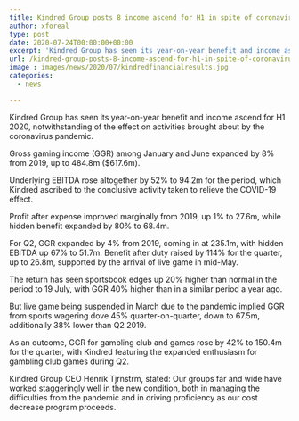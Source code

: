 ```yaml
---
title: Kindred Group posts 8 income ascend for H1 in spite of coronavirus impact
author: xforeal 
type: post
date: 2020-07-24T00:00:00+00:00
excerpt: 'Kindred Group has seen its year-on-year benefit and income ascend for H1 2020, in spite of the effect on tasks brought about by the coronavirus pandemic '
url: /kindred-group-posts-8-income-ascend-for-h1-in-spite-of-coronavirus-impact/
image : images/news/2020/07/kindredfinancialresults.jpg
categories:
  - news

---
```

Kindred Group has seen its year-on-year benefit and income ascend for H1 2020, notwithstanding of the effect on activities brought about by the coronavirus pandemic. 

Gross gaming income (GGR) among January and June expanded by 8&percnt; from 2019, up to 484.8m ($617.6m). 

Underlying EBITDA rose altogether by 52&percnt; to 94.2m for the period, which Kindred ascribed to the conclusive activity taken to relieve the COVID-19 effect. 

Profit after expense improved marginally from 2019, up 1&percnt; to 27.6m, while hidden benefit expanded by 80&percnt; to 68.4m. 

For Q2, GGR expanded by 4&percnt; from 2019, coming in at 235.1m, with hidden EBITDA up 67&percnt; to 51.7m. Benefit after duty raised by 114&percnt; for the quarter, up to 26.8m, supported by the arrival of live game in mid-May. 

The return has seen sportsbook edges up 20&percnt; higher than normal in the period to 19 July, with GGR 40&percnt; higher than in a similar period a year ago. 

But live game being suspended in March due to the pandemic implied GGR from sports wagering dove 45&percnt; quarter-on-quarter, down to 67.5m, additionally 38&percnt; lower than Q2 2019. 

As an outcome, GGR for gambling club and games rose by 42&percnt; to 150.4m for the quarter, with Kindred featuring the expanded enthusiasm for gambling club games during Q2. 

Kindred Group CEO Henrik Tjrnstrm, stated: Our groups far and wide have worked staggeringly well in the new condition, both in managing the difficulties from the pandemic and in driving proficiency as our cost decrease program proceeds.